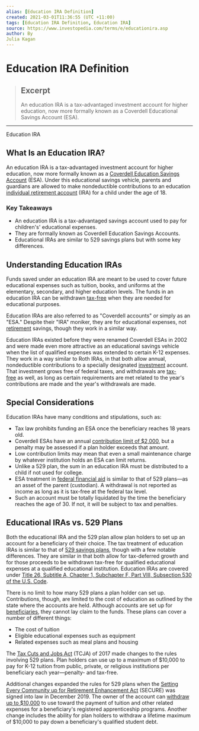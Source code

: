 ```yaml
---
alias: [Education IRA Definition]
created: 2021-03-01T11:36:55 (UTC +11:00)
tags: [Education IRA Definition, Education IRA]
source: https://www.investopedia.com/terms/e/educationira.asp
author: By
Julia Kagan
---
```


# Education IRA Definition

> ## Excerpt
> An education IRA is a tax-advantaged investment account for higher education, now more formally known as a Coverdell Educational Savings Account (ESA).

---

Education IRA
## What Is an Education IRA?

An education IRA is a tax-advantaged investment account for higher education, now more formally known as a [Coverdell Education Savings Account](https://www.investopedia.com/terms/c/coverdellesa.asp) (ESA). Under this educational savings vehicle, parents and guardians are allowed to make nondeductible contributions to an education [individual retirement account](https://www.investopedia.com/terms/i/ira.asp) (IRA) for a child under the age of 18.

### Key Takeaways

-   An education IRA is a tax-advantaged savings account used to pay for children's' educational expenses.
-   They are formally known as Coverdell Education Savings Accounts.
-   Educational IRAs are similar to 529 savings plans but with some key differences.

## Understanding Education IRAs

Funds saved under an education IRA are meant to be used to cover future educational expenses such as tuition, books, and uniforms at the elementary, secondary, and higher education levels. The funds in an education IRA can be withdrawn [tax-free](https://www.investopedia.com/terms/t/tax-free.asp) when they are needed for educational purposes.

Education IRAs are also referred to as "Coverdell accounts" or simply as an "ESA." Despite their "IRA" moniker, they are for educational expenses, not [retirement](https://www.investopedia.com/terms/r/retirement.asp) savings, though they work in a similar way.

Education IRAs existed before they were renamed Coverdell ESAs in 2002 and were made even more attractive as an educational savings vehicle when the list of qualified expenses was extended to certain K-12 expenses. They work in a way similar to Roth IRAs, in that both allow annual, nondeductible contributions to a specially designated [investment](https://www.investopedia.com/terms/i/investment.asp) account. That investment grows free of federal taxes, and withdrawals are [tax-free](https://www.investopedia.com/terms/t/tax-free.asp) as well, as long as certain requirements are met related to the year's contributions are made and the year's withdrawals are made.

## Special Considerations

Education IRAs have many conditions and stipulations, such as:

-   Tax law prohibits funding an ESA once the beneficiary reaches 18 years old.
-   Coverdell ESAs have an annual [contribution limit of $2,000](https://www.irs.gov/taxtopics/tc310), but a penalty may be assessed if a plan holder exceeds that amount.
-   Low contribution limits may mean that even a small maintenance charge by whatever institution holds an ESA can limit returns.
-   Unlike a 529 plan, the sum in an education IRA must be distributed to a child if not used for college.
-   ESA treatment in [federal financial aid](https://www.investopedia.com/articles/personal-finance/090815/quick-guide-how-fafsa-loans-work.asp) is similar to that of 529 plans—as an asset of the parent (custodian). A withdrawal is not reported as income as long as it is tax-free at the federal tax level.
-   Such an account must be totally liquidated by the time the beneficiary reaches the age of 30. If not, it will be subject to tax and penalties.

## Educational IRAs vs. 529 Plans

Both the educational IRA and the 529 plan allow plan holders to set up an account for a beneficiary of their choice. The tax treatment of education IRAs is similar to that of [529 savings plans](https://www.investopedia.com/terms/1/529-savings-plan.asp), though with a few notable differences. They are similar in that both allow for tax-deferred growth and for those proceeds to be withdrawn tax-free for qualified educational expenses at a qualified educational institution. Education IRAs are covered under [Title 26, Subtitle A, Chapter 1, Subchapter F, Part VIII, Subsection 530 of the U.S. Code](https://www.law.cornell.edu/uscode/text/26/530).

There is no limit to how many 529 plans a plan holder can set up. Contributions, though, are limited to the cost of education as outlined by the state where the accounts are held. Although accounts are set up for [beneficiaries](https://www.investopedia.com/terms/b/beneficiary.asp), they cannot lay claim to the funds. These plans can cover a number of different things:

-   The cost of tuition
-   Eligible educational expenses such as equipment
-   Related expenses such as meal plans and housing

The [Tax Cuts and Jobs Act](https://www.investopedia.com/taxes/trumps-tax-reform-plan-explained/) (TCJA) of 2017 made changes to the rules involving 529 plans. Plan holders can use up to a maximum of $10,000 to pay for K-12 tuition from public, private, or religious institutions per beneficiary each year—penalty- and tax-free.

Additional changes expanded the rules for 529 plans when the [Setting Every Community up for Retirement Enhancement Act](https://www.investopedia.com/secure-act-4688468) (SECURE) was signed into law in December 2019. The owner of the account can [withdraw up to $10,000](https://www.congress.gov/bill/116th-congress/house-bill/1994/text#toc-HF1F92422250F45CD8EB38F218DE553D7) to use toward the payment of tuition and other related expenses for a beneficiary's registered apprenticeship programs. Another change includes the ability for plan holders to withdraw a lifetime maximum of $10,000 to pay down a beneficiary's qualified student debt.
